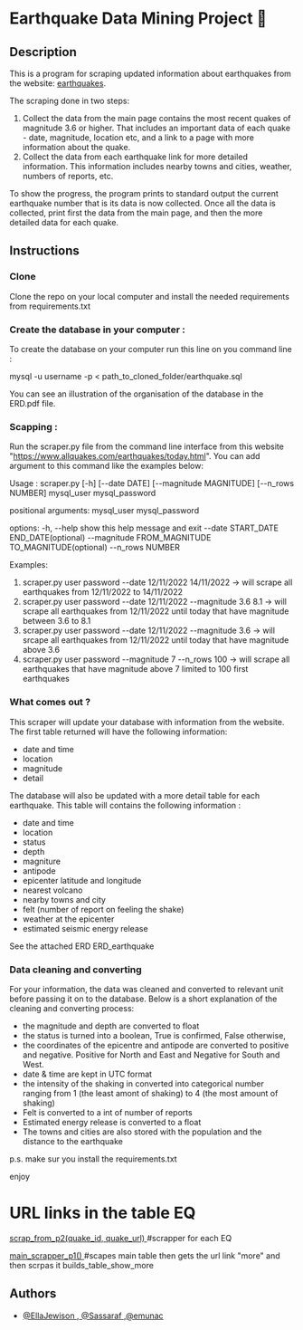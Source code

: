 
# Earthquake Data Mining Project :volcano:

##  Description
This is a program for scraping updated information about earthquakes from the website: 
[earthquakes](https://www.allquakes.com/earthquakes/today.html). 

The scraping  done in two steps: 
1. Collect the data from the main page contains the most recent quakes of magnitude 3.6 or higher.
That includes an important data of each quake - date, magnitude, location etc, and a link to a page with more information about the quake.
2. Collect the data from each earthquake link for more detailed information. This information includes 
nearby towns and cities, weather, numbers of reports, etc.

To show the progress, the program prints to standard output the current earthquake
number that is its data is now collected. Once all the data is collected, print first the data from the main page, and then the more detailed data for each quake.

## Instructions


### Clone
Clone the repo on your local computer and install the needed requirements from requirements.txt

### Create the database in your computer :
To create the database on your computer run this line on you command line :

mysql -u username -p < path_to_cloned_folder/earthquake.sql

You can see an illustration of the organisation of the database in the ERD.pdf file.

 

### Scapping :
Run the scraper.py file from the command line interface from this website "https://www.allquakes.com/earthquakes/today.html". 
You can add argument to this command like the examples below:

Usage :
scraper.py [-h] [--date DATE]
            [--magnitude MAGNITUDE]
            [--n_rows NUMBER]
            mysql_user mysql_password

positional arguments:
  mysql_user
  mysql_password

options:
  -h, --help            show this help message and exit
  --date START_DATE END_DATE(optional) 
  --magnitude FROM_MAGNITUDE TO_MAGNITUDE(optional)
  --n_rows NUMBER

Examples:
1. scraper.py user password --date 12/11/2022 14/11/2022 -> will scrape all earthquakes from 12/11/2022 to 14/11/2022
2. scraper.py user password --date 12/11/2022 --magnitude 3.6 8.1 ->
    will scrape all earthquakes from 12/11/2022 until today that have magnitude between 3.6 to 8.1
3. scraper.py user password --date 12/11/2022 --magnitude 3.6  ->
    will srcape all earthquakes from 12/11/2022 until today
    that have magnitude above 3.6
4. scraper.py user password --magnitude 7 --n_rows 100 -> will scrape all earthquakes that have magnitude above 7
    limited to 100 first earthquakes


### What comes out ?



This scraper will update your database with information from the website. The first table returned will have the following information:
- date and time
- location
- magnitude
- detail

The database will also be updated with a more detail table for each earthquake. This table will contains the following information :  
- date and time
- location
- status
- depth
- magniture
- antipode
- epicenter latitude and longitude
- nearest volcano
- nearby towns and city
- felt (number of report on feeling the shake)
- weather at the epicenter
- estimated seismic energy release

See the attached ERD ERD_earthquake

### Data cleaning and converting 
For your information, the data was cleaned and converted to relevant unit before passing it on to the database. Below is a short explanation of the cleaning and converting process:

- the magnitude and depth are converted to float
- the status is turned into a boolean, True is confirmed, False otherwise,
- the coordinates of the epicentre and antipode are converted to positive and negative. Positive for North and East and Negative for South and  West.
- date & time are kept in UTC format
- the intensity of the shaking in converted into categorical number ranging from 1 (the least amont of shaking) to 4 (the most amount of shaking) 
- Felt is converted to a int of number of reports
- Estimated energy release is converted to a float
- The towns and cities are also stored with the population and the distance to the earthquake



p.s. make sur you install the requirements.txt

enjoy


# URL links in the table EQ

[scrap_from_p2(quake_id, quake_url)
](https://linktodocumentation)
#scrapper for each EQ

[main_scrapper_p1()
](https://linktodocumentation)
#scapes main table then gets the url link "more" and then scrpas it builds_table_show_more


## Authors

- [@EllaJewison , @Sassaraf ,@emunac](https://www.github.com/octokatherine)
